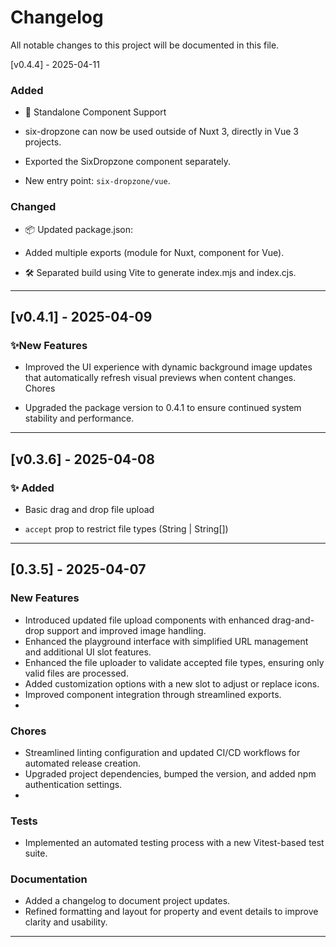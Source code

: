 # Changelog

All notable changes to this project will be documented in this file.

[v0.4.4] - 2025-04-11

### Added
- 🎉 Standalone Component Support
- six-dropzone can now be used outside of Nuxt 3, directly in Vue 3 projects.

- Exported the SixDropzone component separately.

- New entry point: `six-dropzone/vue`.

### Changed
- 📦 Updated package.json:

- Added multiple exports (module for Nuxt, component for Vue).

- 🛠️ Separated build using Vite to generate index.mjs and index.cjs.

----

## [v0.4.1] - 2025-04-09

### ✨New Features

- Improved the UI experience with dynamic background image updates that automatically refresh visual previews when content changes.
Chores

- Upgraded the package version to 0.4.1 to ensure continued system stability and performance.

---

## [v0.3.6] - 2025-04-08

### ✨ Added

- Basic drag and drop file upload

- `accept` prop to restrict file types (String | String[])

---

## [0.3.5] - 2025-04-07

### New Features

- Introduced updated file upload components with enhanced drag-and-drop support and improved image handling.
- Enhanced the playground interface with simplified URL management and additional UI slot features.
- Enhanced the file uploader to validate accepted file types, ensuring only valid files are processed.
- Added customization options with a new slot to adjust or replace icons.
- Improved component integration through streamlined exports.
- 
### Chores

- Streamlined linting configuration and updated CI/CD workflows for automated release creation.
- Upgraded project dependencies, bumped the version, and added npm authentication settings.
- 
### Tests

- Implemented an automated testing process with a new Vitest-based test suite.

### Documentation

- Added a changelog to document project updates.
- Refined formatting and layout for property and event details to improve clarity and usability.

---